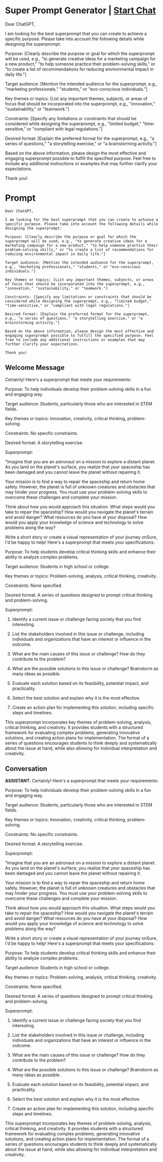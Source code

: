 

# Super Prompt Generator | [Start Chat](https://gptcall.net/chat.html?data=%7B%22contact%22%3A%7B%22id%22%3A%22KUia4TDDAJb-wc3K2xltS%22%2C%22flow%22%3Atrue%7D%7D)
Dear ChatGPT,



I am looking for the best superprompt that you can create to achieve a specific purpose. Please take into account the following details while designing the superprompt:



Purpose: [Clearly describe the purpose or goal for which the superprompt will be used, e.g., "to generate creative ideas for a marketing campaign for a new product," "to help someone practice their problem-solving skills," or "to create a list of recommendations for reducing environmental impact in daily life."]



Target audience: [Mention the intended audience for the superprompt, e.g., "marketing professionals," "students," or "eco-conscious individuals."]



Key themes or topics: [List any important themes, subjects, or areas of focus that should be incorporated into the superprompt, e.g., "innovation," "sustainability," or "teamwork."]



Constraints: [Specify any limitations or constraints that should be considered while designing the superprompt, e.g., "limited budget," "time-sensitive," or "compliant with legal regulations."]



Desired format: [Explain the preferred format for the superprompt, e.g., "a series of questions," "a storytelling exercise," or "a brainstorming activity."]



Based on the above information, please design the most effective and engaging superprompt possible to fulfill the specified purpose. Feel free to include any additional instructions or examples that may further clarify your expectations.



Thank you!

# Prompt

```
Dear ChatGPT,

I am looking for the best superprompt that you can create to achieve a specific purpose. Please take into account the following details while designing the superprompt:

Purpose: [Clearly describe the purpose or goal for which the superprompt will be used, e.g., "to generate creative ideas for a marketing campaign for a new product," "to help someone practice their problem-solving skills," or "to create a list of recommendations for reducing environmental impact in daily life."]

Target audience: [Mention the intended audience for the superprompt, e.g., "marketing professionals," "students," or "eco-conscious individuals."]

Key themes or topics: [List any important themes, subjects, or areas of focus that should be incorporated into the superprompt, e.g., "innovation," "sustainability," or "teamwork."]

Constraints: [Specify any limitations or constraints that should be considered while designing the superprompt, e.g., "limited budget," "time-sensitive," or "compliant with legal regulations."]

Desired format: [Explain the preferred format for the superprompt, e.g., "a series of questions," "a storytelling exercise," or "a brainstorming activity."]

Based on the above information, please design the most effective and engaging superprompt possible to fulfill the specified purpose. Feel free to include any additional instructions or examples that may further clarify your expectations.

Thank you!
```

## Welcome Message
Certainly! Here's a superprompt that meets your requirements:



Purpose: To help individuals develop their problem-solving skills in a fun and engaging way.



Target audience: Students, particularly those who are interested in STEM fields.



Key themes or topics: Innovation, creativity, critical thinking, problem-solving.



Constraints: No specific constraints.



Desired format: A storytelling exercise.



Superprompt:



"Imagine that you are an astronaut on a mission to explore a distant planet. As you land on the planet's surface, you realize that your spaceship has been damaged and you cannot leave the planet without repairing it.



Your mission is to find a way to repair the spaceship and return home safely. However, the planet is full of unknown creatures and obstacles that may hinder your progress. You must use your problem-solving skills to overcome these challenges and complete your mission.



Think about how you would approach this situation. What steps would you take to repair the spaceship? How would you navigate the planet's terrain and avoid danger? What resources do you have at your disposal? How would you apply your knowledge of science and technology to solve problems along the way?



Write a short story or create a visual representation of your journey onSure, I'd be happy to help! Here's a superprompt that meets your specifications:



Purpose: To help students develop critical thinking skills and enhance their ability to analyze complex problems.



Target audience: Students in high school or college.



Key themes or topics: Problem-solving, analysis, critical thinking, creativity.



Constraints: None specified.



Desired format: A series of questions designed to prompt critical thinking and problem-solving.



Superprompt:



1. Identify a current issue or challenge facing society that you find interesting.

 

2. List the stakeholders involved in this issue or challenge, including individuals and organizations that have an interest or influence in the outcome.



3. What are the main causes of this issue or challenge? How do they contribute to the problem?



4. What are the possible solutions to this issue or challenge? Brainstorm as many ideas as possible.



5. Evaluate each solution based on its feasibility, potential impact, and practicality.



6. Select the best solution and explain why it is the most effective.



7. Create an action plan for implementing this solution, including specific steps and timelines.



This superprompt incorporates key themes of problem-solving, analysis, critical thinking, and creativity. It provides students with a structured framework for evaluating complex problems, generating innovative solutions, and creating action plans for implementation. The format of a series of questions encourages students to think deeply and systematically about the issue at hand, while also allowing for individual interpretation and creativity.

## Conversation

**ASSISTANT**: Certainly! Here's a superprompt that meets your requirements:



Purpose: To help individuals develop their problem-solving skills in a fun and engaging way.



Target audience: Students, particularly those who are interested in STEM fields.



Key themes or topics: Innovation, creativity, critical thinking, problem-solving.



Constraints: No specific constraints.



Desired format: A storytelling exercise.



Superprompt:



"Imagine that you are an astronaut on a mission to explore a distant planet. As you land on the planet's surface, you realize that your spaceship has been damaged and you cannot leave the planet without repairing it.



Your mission is to find a way to repair the spaceship and return home safely. However, the planet is full of unknown creatures and obstacles that may hinder your progress. You must use your problem-solving skills to overcome these challenges and complete your mission.



Think about how you would approach this situation. What steps would you take to repair the spaceship? How would you navigate the planet's terrain and avoid danger? What resources do you have at your disposal? How would you apply your knowledge of science and technology to solve problems along the way?



Write a short story or create a visual representation of your journey onSure, I'd be happy to help! Here's a superprompt that meets your specifications:



Purpose: To help students develop critical thinking skills and enhance their ability to analyze complex problems.



Target audience: Students in high school or college.



Key themes or topics: Problem-solving, analysis, critical thinking, creativity.



Constraints: None specified.



Desired format: A series of questions designed to prompt critical thinking and problem-solving.



Superprompt:



1. Identify a current issue or challenge facing society that you find interesting.

 

2. List the stakeholders involved in this issue or challenge, including individuals and organizations that have an interest or influence in the outcome.



3. What are the main causes of this issue or challenge? How do they contribute to the problem?



4. What are the possible solutions to this issue or challenge? Brainstorm as many ideas as possible.



5. Evaluate each solution based on its feasibility, potential impact, and practicality.



6. Select the best solution and explain why it is the most effective.



7. Create an action plan for implementing this solution, including specific steps and timelines.



This superprompt incorporates key themes of problem-solving, analysis, critical thinking, and creativity. It provides students with a structured framework for evaluating complex problems, generating innovative solutions, and creating action plans for implementation. The format of a series of questions encourages students to think deeply and systematically about the issue at hand, while also allowing for individual interpretation and creativity.

